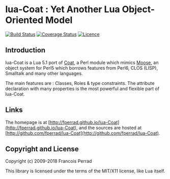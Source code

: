 
lua-Coat : Yet Another Lua Object-Oriented Model
================================================

[![Build Status](https://travis-ci.org/fperrad/lua-Coat.png)](https://travis-ci.org/fperrad/lua-Coat)
[![Coverage Status](https://coveralls.io/repos/fperrad/lua-Coat/badge.png?branch=master)](https://coveralls.io/r/fperrad/lua-Coat?branch=master)
[![Licence](http://img.shields.io/badge/Licence-MIT-brightgreen.svg)](COPYRIGHT)

Introduction
------------

lua-Coat is a Lua 5.1 port of [Coat](http://www.sukria.net/perl/coat/),
a Perl module which mimics [Moose](http://www.iinteractive.com/moose/),
an object system for Perl5 which borrows features from Perl6,
CLOS (LISP), Smalltalk and many other languages.

The main features are : Classes, Roles & type constraints.
The attribute declaration with many properties is the most
powerful and flexible part of lua-Coat.

Links
-----

The homepage is at [http://fperrad.github.io/lua-Coat](http://fperrad.github.io/lua-Coat),
and the sources are hosted at [http://github.com/fperrad/lua-Coat](http://github.com/fperrad/lua-Coat).

Copyright and License
---------------------

Copyright (c) 2009-2018 Francois Perrad

This library is licensed under the terms of the MIT/X11 license, like Lua itself.

